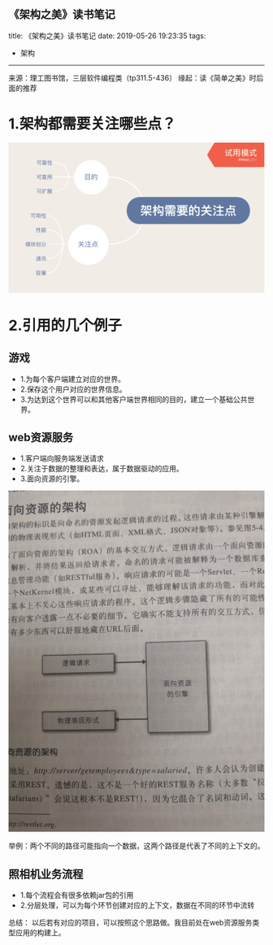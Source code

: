 《架构之美》读书笔记
---
title: 《架构之美》读书笔记
date: 2019-05-26 19:23:35
tags:
 - 架构
---

来源：理工图书馆，三层软件编程类（tp311.5-436）
缘起：读《简单之美》时后面的推荐

# 1.架构都需要关注哪些点？
![《架构之美》读书笔记](《架构之美》读书笔记/架构需要的关注点.png)

# 2.引用的几个例子
## 游戏
- 1.为每个客户端建立对应的世界。
- 2.保存这个用户对应的世界信息。
- 3.为达到这个世界可以和其他客户端世界相同的目的，建立一个基础公共世界。

## web资源服务
- 1.客户端向服务端发送请求
- 2.关注于数据的整理和表达，属于数据驱动的应用。
- 3.面向资源的引擎。

![《架构之美》读书笔记](《架构之美》读书笔记/web资源服务模型.jpeg)

举例：两个不同的路径可能指向一个数据，这两个路径是代表了不同的上下文的。

## 照相机业务流程
- 1.每个流程会有很多依赖jar包的引用
- 2.分层处理，可以为每个环节创建对应的上下文，数据在不同的环节中流转


总结：
以后若有对应的项目，可以按照这个思路做。我目前处在web资源服务类型应用的构建上。




